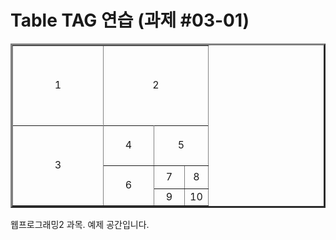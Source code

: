 <html>
  <head>
    <title>Table TAG 연습</title>
  </head>
  <body>
    <h1>Table TAG 연습 (과제 #03-01)</h1>
    <table border="3" width="256">
      <tr height="128">
        <td colspan="4" rowspan="4" align="center" width="128">1</td>
        <td colspan="4" rowspan="4" align="center" width="128">2</td>
      </tr>
      <tr/> <tr/> <tr/>
      <tr>
        <td colspan="4" rowspan="4" align="center" width="128" height="128">3</td>
        <td colspan="2" rowspan="2" align="center" width="64" height="64">4</td>
        <td colspan="2" rowspan="2" align="center">5</td>
      </tr>
      <tr/>
      <tr>
        <td colspan="2" rowspan="2" align="center">6</td>
        <td align="center" width="32" height="32">7</td>
        <td align="center">8</td>
      </tr>
      <tr>
        <td align="center">9</td>
        <td align="center">10</td>
      </tr>
    </table>
   웹프로그래밍2 과목. 예제 공간입니다.
  </body>
</html>
